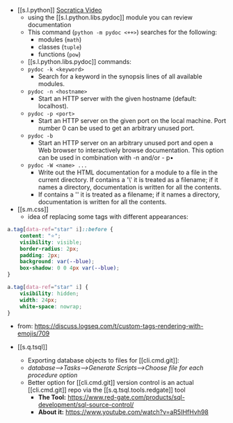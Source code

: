 
- [[s.l.python]] [Socratica Video](https://www.youtube.com/watch?v=URBSvqib0xw&ab_channel=Socratica)
  - using the [[s.l.python.libs.pydoc]] module you can review documentation
  - This command (`python -m pydoc <++>`) searches for the following:
    - modules (`math`)
    - classes (`tuple`)
    - functions (`pow`)
  - [[s.l.python.libs.pydoc]] commands:
  - `pydoc -k <keyword>`
    - Search for a keyword in the synopsis lines of all available modules.
  - `pydoc -n <hostname>`
    - Start an HTTP server with the given hostname (default: localhost).
  - `pydoc -p <port>`
    - Start an HTTP server on the given port on the local machine. Port number 0 can be used to get an arbitrary unused port.
  - `pydoc -b`
    - Start an HTTP server on an arbitrary unused port and open a Web browser to interactively browse documentation. This option can be used in combination with -n and/or - p•
  - `pydoc -W <name> ...`
    - Write out the HTML documentation for a module to a file in the current directory. If <name> contains a '\\' it is treated as a filename; if it names a directory, documentation is written for all the contents.
    - If <name> contains a '' it is treated as a filename; if it names a directory, documentation is written for all the contents.
- [[s.m.css]]
  - idea of replacing some tags with different appearances:

```css
a.tag[data-ref="star" i]::before {
    content: "⭐";
    visibility: visible;
    border-radius: 2px;
    padding: 2px;
    background: var(--blue);
    box-shadow: 0 0 4px var(--blue);
}

a.tag[data-ref="star" i] {
    visibility: hidden;
    width: 24px;
    white-space: nowrap;
}
```

- from: https://discuss.logseq.com/t/custom-tags-rendering-with-emojis/709

- [[s.q.tsql]]
  - Exporting database objects to files for [[cli.cmd.git]]:
  - _database-->Tasks-->Generate Scripts-->Choose file for each procedure option_
  - Better option for [[cli.cmd.git]] version control is an actual [[cli.cmd.git]] repo via the [[s.q.tsql.tools.redgate]] tool
    - **The Tool:** <https://www.red-gate.com/products/sql-development/sql-source-control/>
    - **About it:** <https://www.youtube.com/watch?v=aR5IHfHvh98>


